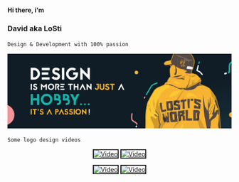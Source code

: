 #### Hi there, i'm
### **David aka LoSti**
`Design & Development with 100% passion`

![](https://github.com/LoStisWorld/LoStisWorld/blob/main/headerpic.jpg)


    Some logo design videos

<p align="center">
<a href="https://www.youtube.com/watch?feature=player_embedded&v=aOQrU7RTjUM
" target="_blank"><img src="https://img.youtube.com/vi/aOQrU7RTjUM/0.jpg" 
alt="Video" width="240" height="180" border="2" /></a>
<a href="https://www.youtube.com/watch?feature=player_embedded&v=PZ0pbzCaQf8
" target="_blank"><img src="https://img.youtube.com/vi/PZ0pbzCaQf8/0.jpg" 
alt="Video" width="240" height="180" border="2" /></a>
</p>
<p align="center">
<a href="https://www.youtube.com/watch?feature=player_embedded&v=RcWZY-t7M7k
" target="_blank"><img src="https://img.youtube.com/vi/RcWZY-t7M7k/0.jpg" 
alt="Video" width="240" height="180" border="2" /></a>
<a href="https://www.youtube.com/watch?feature=player_embedded&v=Jh4EoE5GfxU
" target="_blank"><img src="https://img.youtube.com/vi/Jh4EoE5GfxU/0.jpg" 
alt="Video" width="240" height="180" border="2" /></a>
</p>